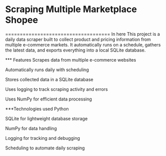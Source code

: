 # Scraping Multiple Marketplace Shopee
====================================
In here This project is a daily data scraper built to collect product and pricing information from multiple e-commerce markets.
It automatically runs on a schedule, gathers the latest data, and exports everything into a local SQLite database.

*** Features
Scrapes data from multiple e-commerce websites

Automatically runs daily with scheduling

Stores collected data in a SQLite database

Uses logging to track scraping activity and errors

Uses NumPy for efficient data processing

***Technologies used
Python

SQLite for lightweight database storage

NumPy for data handling

Logging for tracking and debugging

Scheduling to automate daily scraping
